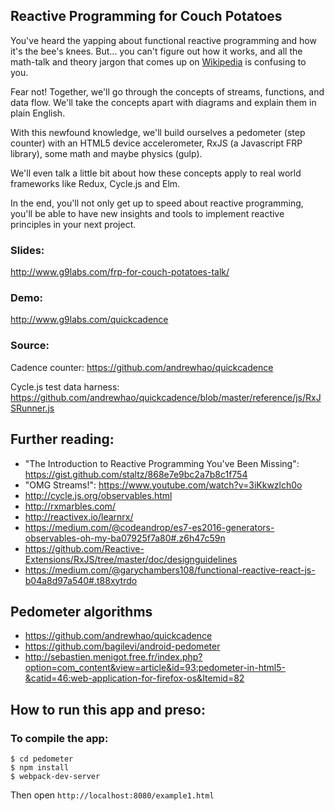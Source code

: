 Reactive Programming for Couch Potatoes
---------------------------------------

You've heard the yapping about functional reactive programming and how it's the bee's knees.
But... you can't figure out how it works, and all the math-talk and theory jargon that comes up on [Wikipedia](https://en.wikipedia.org/wiki/Functional_reactive_programming) is confusing to you.

Fear not! Together, we'll go through the concepts of streams, functions, and data flow.
We'll take the concepts apart with diagrams and explain them in plain English.

With this newfound knowledge, we'll build ourselves a pedometer (step counter) with
an HTML5 device accelerometer, RxJS (a Javascript FRP library), some math and maybe physics (gulp).

We'll even talk a little bit about how these concepts apply to real
world frameworks like Redux, Cycle.js and Elm.

In the end, you'll not only
get up to speed about reactive programming, you'll be able to have new insights and tools
to implement reactive principles in your next project.

### Slides:

http://www.g9labs.com/frp-for-couch-potatoes-talk/

### Demo:

http://www.g9labs.com/quickcadence

### Source:

Cadence counter: https://github.com/andrewhao/quickcadence

Cycle.js test data harness: https://github.com/andrewhao/quickcadence/blob/master/reference/js/RxJSRunner.js

## Further reading:

* "The Introduction to Reactive Programming You've Been Missing": https://gist.github.com/staltz/868e7e9bc2a7b8c1f754
* "OMG Streams!": https://www.youtube.com/watch?v=3iKkwzlch0o
* http://cycle.js.org/observables.html
* http://rxmarbles.com/
* http://reactivex.io/learnrx/
* https://medium.com/@codeandrop/es7-es2016-generators-observables-oh-my-ba07925f7a80#.z6h47c59n
* https://github.com/Reactive-Extensions/RxJS/tree/master/doc/designguidelines
* https://medium.com/@garychambers108/functional-reactive-react-js-b04a8d97a540#.t88xytrdo

## Pedometer algorithms

* https://github.com/andrewhao/quickcadence
* https://github.com/bagilevi/android-pedometer
* http://sebastien.menigot.free.fr/index.php?option=com_content&view=article&id=93:pedometer-in-html5-&catid=46:web-application-for-firefox-os&Itemid=82

## How to run this app and preso:

### To compile the app:

    $ cd pedometer
    $ npm install
    $ webpack-dev-server

Then open `http://localhost:8080/example1.html`
